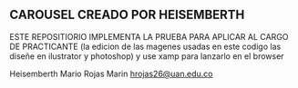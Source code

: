 ## CAROUSEL CREADO POR HEISEMBERTH 
ESTE REPOSITIORIO IMPLEMENTA LA PRUEBA PARA APLICAR AL CARGO DE PRACTICANTE
(la edicion de las magenes usadas en este codigo las diseñe en ilustrator y photoshop) y use xamp para lanzarlo en el browser

Heisemberth Mario Rojas Marin
hrojas26@uan.edu.co
